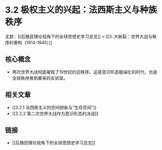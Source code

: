 # 3.2 极权主义的兴起：法西斯主义与种族秩序

主题：[[后殖民理论视角下的全球思想史学习总览]] > [[3. 大断裂：世界大战与秩序的重构（1914-1945）]]

## 核心概念

- 两次世界大战彻底摧毁了19世纪的旧秩序。这是意识形态极端化的时代，也是全球秩序推倒重来的实验室。

## 相关文章

- [[3.2.1 法西斯主义的空间想象与“生存空间”]]
- [[3.2.2 第二次世界大战作为意识形态的决战]]

## 链接

- [[后殖民理论视角下的全球思想史学习总览]]
